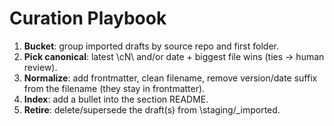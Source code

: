 # Curation Playbook

1) **Bucket**: group imported drafts by source repo and first folder.
2) **Pick canonical**: latest \cN\ and/or date + biggest file wins (ties → human review).
3) **Normalize**: add frontmatter, clean filename, remove version/date suffix from the filename (they stay in frontmatter).
4) **Index**: add a bullet into the section README.
5) **Retire**: delete/supersede the draft(s) from \staging/_imported\.



